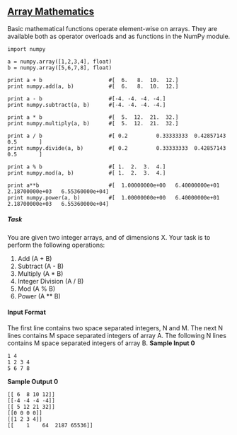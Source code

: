 ## **[Array Mathematics](https://www.hackerrank.com/challenges/np-array-mathematics)**
 
Basic mathematical functions operate element-wise on arrays. They are available both as operator overloads and as functions in the NumPy module.
```
import numpy

a = numpy.array([1,2,3,4], float)
b = numpy.array([5,6,7,8], float)

print a + b                     #[  6.   8.  10.  12.]
print numpy.add(a, b)           #[  6.   8.  10.  12.]

print a - b                     #[-4. -4. -4. -4.]
print numpy.subtract(a, b)      #[-4. -4. -4. -4.]

print a * b                     #[  5.  12.  21.  32.]
print numpy.multiply(a, b)      #[  5.  12.  21.  32.]

print a / b                     #[ 0.2         0.33333333  0.42857143  0.5       ]
print numpy.divide(a, b)        #[ 0.2         0.33333333  0.42857143  0.5       ]

print a % b                     #[ 1.  2.  3.  4.]
print numpy.mod(a, b)           #[ 1.  2.  3.  4.]

print a**b                      #[  1.00000000e+00   6.40000000e+01   2.18700000e+03   6.55360000e+04]
print numpy.power(a, b)         #[  1.00000000e+00   6.40000000e+01   2.18700000e+03   6.55360000e+04]
```

##### Task

You are given two integer arrays,  and  of dimensions X.
Your task is to perform the following operations:

1. Add (A + B)
2. Subtract (A - B)
3. Multiply (A * B)
4. Integer Division (A / B)
5. Mod (A % B)
6. Power (A ** B)

#### Input Format

The first line contains two space separated integers, N and M.
The next N lines contains M space separated integers of array A.
The following N lines contains M space separated integers of array B.
**Sample Input 0**  
```
1 4
1 2 3 4
5 6 7 8
```

**Sample Output 0**  
```
[[ 6  8 10 12]]
[[-4 -4 -4 -4]]
[[ 5 12 21 32]]
[[0 0 0 0]]
[[1 2 3 4]]
[[    1    64  2187 65536]] 
```